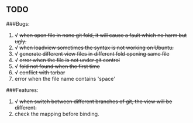 TODO
---

###Bugs:
1. √ ~~when open file in none git fold, it will cause a fault which no harm but ugly.~~
2. √ ~~when loadview sometimes the syntax is not working on Ubuntu.~~
3. √ ~~generate different view files in different fold opening same file~~
4. √ ~~error when the file is not under git control~~
5. √ ~~fold not found when the first time~~
6. √ ~~conflict with tarbar~~
7. error when the file name contains 'space'

###Features:
1. √ ~~when switch between different branches of git, the view will be different.~~
2. check the mapping before binding.
